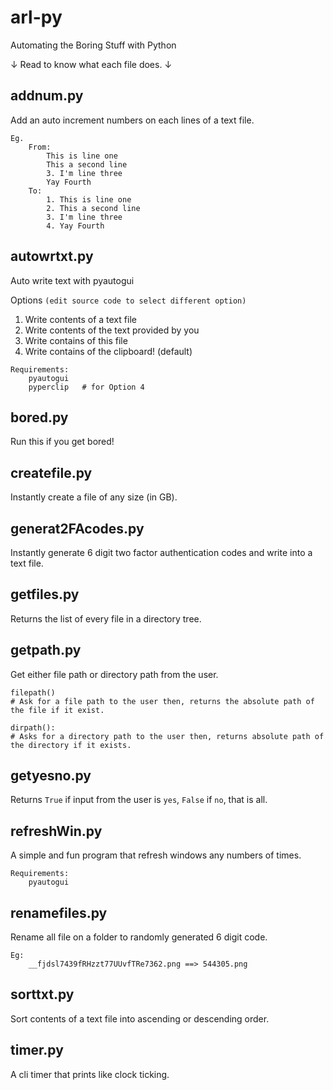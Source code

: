 # arl-py

Automating the Boring Stuff with Python

↓ Read to know what each file does. ↓

## addnum.py
Add an auto increment numbers on each lines of a text file.
```
Eg.
    From:
        This is line one
        This a second line
        3. I'm line three
        Yay Fourth
    To:
        1. This is line one
        2. This a second line
        3. I'm line three
        4. Yay Fourth
```
## autowrtxt.py

Auto write text with pyautogui

Options `(edit source code to select different option)`
1. Write contents of a text file
2. Write contents of the text provided by you
3. Write contains of this file
4. Write contains of the clipboard! (default)

```
Requirements: 
    pyautogui 
    pyperclip   # for Option 4
```

## bored.py

Run this if you get bored!

## createfile.py

Instantly create a file of any size (in GB).

## generat2FAcodes.py

Instantly generate 6 digit two factor authentication codes and write into a text file.

## getfiles.py

Returns the list of every file in a directory tree.

## getpath.py

Get either file path or directory path from the user.

```
filepath() 
# Ask for a file path to the user then, returns the absolute path of the file if it exist.
```
```
dirpath():
# Asks for a directory path to the user then, returns absolute path of the directory if it exists.
```

## getyesno.py

Returns `True` if input from the user is `yes`, `False` if `no`, that is all.

## refreshWin.py

A simple and fun program that refresh windows any numbers of times.

```
Requirements:
    pyautogui
```

## renamefiles.py

Rename all file on a folder to randomly generated 6 digit code.

```
Eg: 
    __fjdsl7439fRHzzt77UUvfTRe7362.png ==> 544305.png
```

## sorttxt.py

Sort contents of a text file into ascending or descending order.

## timer.py 

A cli timer that prints like clock ticking.
